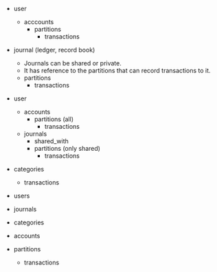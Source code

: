 - user
  - acccounts
    - partitions
      - transactions

- journal (ledger, record book)
  * Journals can be shared or private.
  * It has reference to the partitions that can record transactions to it.
  - partitions
    - transactions

- user
  - accounts
    - partitions (all)
      - transactions
  - journals
    - shared_with
    - partitions (only shared)
      - transactions
- categories
  - transactions

- users
- journals
- categories
- accounts
- partitions
  - transactions
